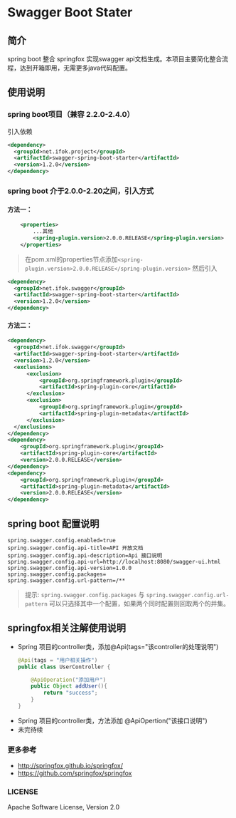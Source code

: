 # Swagger Boot Stater 
## 简介
spring boot 整合 springfox 实现swagger api文档生成。本项目主要简化整合流程，达到开箱即用，无需更多java代码配置。
## 使用说明
### spring boot项目（兼容 2.2.0-2.4.0）
引入依赖
```xml
<dependency>
  <groupId>net.ifok.project</groupId>
  <artifactId>swagger-spring-boot-starter</artifactId>
  <version>1.2.0</version>
</dependency>
```
### spring boot 介于2.0.0-2.20之间，引入方式
#### 方法一：
````xml
    <properties>
        ...其他
        <spring-plugin.version>2.0.0.RELEASE</spring-plugin.version>
    </properties>
````
> 在pom.xml的properties节点添加`<spring-plugin.version>2.0.0.RELEASE</spring-plugin.version>` 
然后引入
```xml
<dependency>
  <groupId>net.ifok.swagger</groupId>
  <artifactId>swagger-spring-boot-starter</artifactId>
  <version>1.2.0</version>
</dependency>
```

#### 方法二：
````xml
<dependency>
  <groupId>net.ifok.swagger</groupId>
  <artifactId>swagger-spring-boot-starter</artifactId>
  <version>1.2.0</version>
  <exclusions>
      <exclusion>
          <groupId>org.springframework.plugin</groupId>
          <artifactId>spring-plugin-core</artifactId>
      </exclusion>
      <exclusion>
          <groupId>org.springframework.plugin</groupId>
          <artifactId>spring-plugin-metadata</artifactId>
      </exclusion>
  </exclusions>
</dependency>
<dependency>
    <groupId>org.springframework.plugin</groupId>
    <artifactId>spring-plugin-core</artifactId>
    <version>2.0.0.RELEASE</version>
</dependency>
<dependency>
    <groupId>org.springframework.plugin</groupId>
    <artifactId>spring-plugin-metadata</artifactId>
    <version>2.0.0.RELEASE</version>
</dependency>
````

## spring boot 配置说明
````properties
spring.swagger.config.enabled=true
spring.swagger.config.api-title=API 开放文档
spring.swagger.config.api-description=Api 接口说明
spring.swagger.config.api-url=http://localhost:8080/swagger-ui.html
spring.swagger.config.api-version=1.0.0
spring.swagger.config.packages=
spring.swagger.config.url-pattern=/**
````
> 提示: `spring.swagger.config.packages` 与 `spring.swagger.config.url-pattern` 可以只选择其中一个配置，如果两个同时配置则回取两个的并集。 

## springfox相关注解使用说明
- Spring 项目的controller类，添加@Api(tags="该controller的处理说明")
    ```java
    @Api(tags = "用户相关操作")
    public class UserController {
    
        @ApiOperation("添加用户")
        public Object addUser(){
            return "success";
        }
    }
    ```
- Spring 项目的controller类，方法添加 @ApiOpertion("该接口说明")
- 未完待续

### 更多参考

- http://springfox.github.io/springfox/
- https://github.com/springfox/springfox

### LICENSE
Apache Software License, Version 2.0
